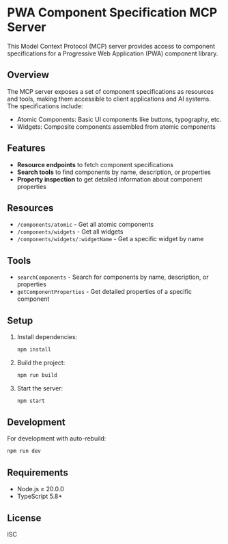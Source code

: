 # PWA Component Specification MCP Server

This Model Context Protocol (MCP) server provides access to component specifications for a Progressive Web Application (PWA) component library.

## Overview

The MCP server exposes a set of component specifications as resources and tools, making them accessible to client applications and AI systems. The specifications include:

- Atomic Components: Basic UI components like buttons, typography, etc.
- Widgets: Composite components assembled from atomic components

## Features

- **Resource endpoints** to fetch component specifications
- **Search tools** to find components by name, description, or properties
- **Property inspection** to get detailed information about component properties

## Resources

- `/components/atomic` - Get all atomic components
- `/components/widgets` - Get all widgets
- `/components/widgets/:widgetName` - Get a specific widget by name

## Tools

- `searchComponents` - Search for components by name, description, or properties
- `getComponentProperties` - Get detailed properties of a specific component

## Setup

1. Install dependencies:
   ```bash
   npm install
   ```

2. Build the project:
   ```bash
   npm run build
   ```

3. Start the server:
   ```bash
   npm start
   ```

## Development

For development with auto-rebuild:
```bash
npm run dev
```

## Requirements

- Node.js ≥ 20.0.0
- TypeScript 5.8+

## License

ISC 